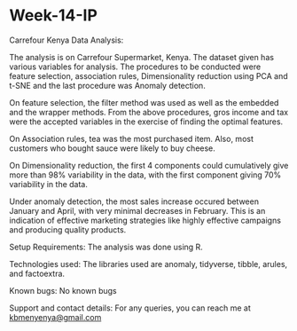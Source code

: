 # Week-14-IP

Carrefour Kenya Data Analysis:

The analysis is on Carrefour Supermarket, Kenya. The dataset given has various variables for analysis. The procedures to be conducted were feature selection, association rules, Dimensionality reduction using PCA and t-SNE and the last procedure was Anomaly detection.

On feature selection, the filter method was used as well as the embedded and the wrapper methods. From the above procedures, gros income and tax were the accepted variables in the exercise of finding the optimal features. 

On Association rules, tea was the most purchased item. Also, most customers who bought sauce were likely to buy cheese.

On Dimensionality reduction, the first 4 components could cumulatively give more than 98% variability in the data, with the first component giving 70% variability in the data.

Under anomaly detection, the most sales increase occured between January and April, with very minimal decreases in February. This is an indication of effective marketing strategies like  highly effective campaigns and producing quality products.


Setup Requirements: The analysis was done using R.

Technologies used: The libraries used are anomaly, tidyverse, tibble, arules, and factoextra.

Known bugs: No known bugs

Support and contact details: For any queries, you can reach me at kbmenyenya@gmail.com
